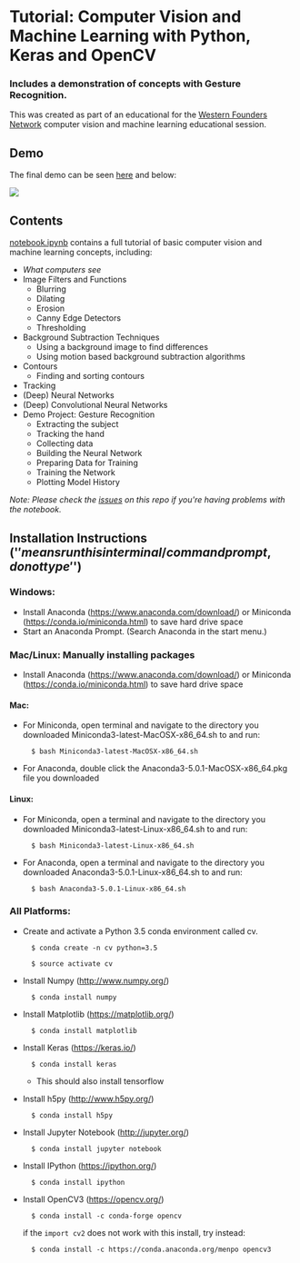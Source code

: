 # Tutorial: Computer Vision and Machine Learning with Python, Keras and OpenCV

### Includes a demonstration of concepts with Gesture Recognition.
This was created as part of an educational for the [Western Founders Network](https://foundersnetwork.ca/) computer vision and machine learning educational session.

## Demo

The final demo can be seen [here](https://www.youtube.com/watch?v=IJV11OGTNT8) and below:

<a href="https://imgflip.com/gif/22n3o6"><img src="https://i.imgflip.com/22n3o6.gif"/></a>

## Contents
[notebook.ipynb](https://github.com/jrobchin/Computer-Vision-Basics-with-Python-Keras-and-OpenCV/blob/master/notebook.ipynb) contains a full tutorial of basic computer vision and machine learning concepts, including:

* *What computers see*
* Image Filters and Functions
  - Blurring
  - Dilating
  - Erosion
  - Canny Edge Detectors
  - Thresholding
* Background Subtraction Techniques
  - Using a background image to find differences
  - Using motion based background subtraction algorithms
* Contours
  - Finding and sorting contours
* Tracking
* (Deep) Neural Networks 
* (Deep) Convolutional Neural Networks
* Demo Project: Gesture Recognition
  - Extracting the subject
  - Tracking the hand
  - Collecting data
  - Building the Neural Network
  - Preparing Data for Training
  - Training the Network
  - Plotting Model History
  
*Note: Please check the [issues](https://github.com/jrobchin/Computer-Vision-Basics-with-Python-Keras-and-OpenCV/issues) on this repo if you're having problems with the notebook.*

## Installation Instructions ('$' means run this in terminal/command prompt, do not type '$')
### Windows:
* Install Anaconda (https://www.anaconda.com/download/) or Miniconda (https://conda.io/miniconda.html) to save hard drive space
* Start an Anaconda Prompt. (Search Anaconda in the start menu.)
### Mac/Linux: Manually installing packages
* Install Anaconda (https://www.anaconda.com/download/) or Miniconda (https://conda.io/miniconda.html) to save hard drive space
#### Mac:
* For Miniconda, open terminal and navigate to the directory you downloaded Miniconda3-latest-MacOSX-x86_64.sh to and run:

        $ bash Miniconda3-latest-MacOSX-x86_64.sh

* For Anaconda, double click the Anaconda3-5.0.1-MacOSX-x86_64.pkg file you downloaded

#### Linux:
* For Miniconda, open a terminal and navigate to the directory you downloaded Miniconda3-latest-Linux-x86_64.sh to and run:

        $ bash Miniconda3-latest-Linux-x86_64.sh

* For Anaconda, open a terminal and navigate to the directory you downloaded Anaconda3-5.0.1-Linux-x86_64.sh to and run:

        $ bash Anaconda3-5.0.1-Linux-x86_64.sh

### All Platforms:
* Create and activate a Python 3.5 conda environment called cv.

        $ conda create -n cv python=3.5

        $ source activate cv
* Install Numpy (http://www.numpy.org/)

        $ conda install numpy
* Install Matplotlib (https://matplotlib.org/)

        $ conda install matplotlib
* Install Keras (https://keras.io/) 

        $ conda install keras
    - This should also install tensorflow
* Install h5py (http://www.h5py.org/)

        $ conda install h5py
* Install Jupyter Notebook (http://jupyter.org/)

        $ conda install jupyter notebook
* Install IPython (https://ipython.org/)

        $ conda install ipython
* Install OpenCV3 (https://opencv.org/)
        
        $ conda install -c conda-forge opencv 
    
    if the `import cv2` does not work with this install, try instead:
    
        $ conda install -c https://conda.anaconda.org/menpo opencv3
